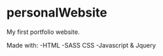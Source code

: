# personalWebsite
My first portfolio website. 

Made with:
  -HTML
  -SASS CSS
  -Javascript & Jquery
